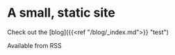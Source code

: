# A small, static site

Check out the [blog]({{<ref "/blog/_index.md">}} "test")

Available from RSS

